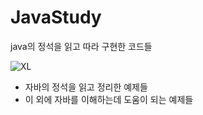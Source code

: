 # JavaStudy

java의 정석을 읽고 따라 구현한 코드들

![XL](https://user-images.githubusercontent.com/98295182/193035354-0709e2c3-5862-45b4-acde-f5626f2da4fa.jpg)


* 자바의 정석을 읽고 정리한 예제들
* 이 외에 자바를 이해하는데 도움이 되는 예제들
